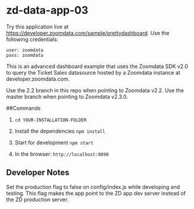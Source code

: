 # zd-data-app-03

Try this application live at https://developer.zoomdata.com/sample/prettydashboard. Use the following credentials:
```
user: zoomdata
pass: zoomdata
```

This is an advanced dashboard example that uses the Zoomdata SDK v2.0 to query the Ticket Sales datasource hosted by a Zoomdata instance at developer.zoomdata.com.

Use the 2.2 branch in this repo when pointing to Zoomdata v2.2.  Use the master branch when pointing to Zoomdata v2.3.0.

##Commands

1. `cd YOUR-INSTALLATION-FOLDER`

1. Install the dependencies
`npm install`

1. Start for development
`npm start`

1. In the browser:
`http://localhost:8090`

## Developer Notes

Set the production flag to false on config/index.js while developing and testing.  This flag makes the app point to the ZD app dev server instead of the ZD production server. 
